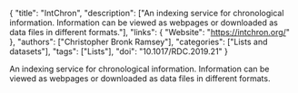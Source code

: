 {
  "title": "IntChron",
  "description": ["An indexing service for chronological information. Information can be viewed as webpages or downloaded as data files in different formats."],
  "links": {
    "Website": "https://intchron.org/"
  },
  "authors": ["Christopher Bronk Ramsey"],
  "categories": ["Lists and datasets"],
  "tags": ["Lists"],
  "doi": "10.1017/RDC.2019.21"
}

<!-- Generated by csv2md.R – do not edit by hand -->

An indexing service for chronological information. Information can be viewed as webpages or downloaded as data files in different formats.